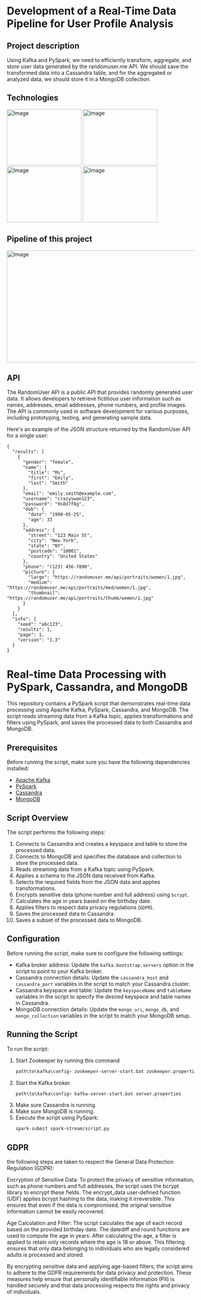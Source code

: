 # Development of a Real-Time Data Pipeline for User Profile Analysis

## Project description 

Using Kafka and PySpark, we need to efficiently transform, aggregate, and store user data generated by the randomuser.me API. We should save the transformed data into a Cassandra table, and for the aggregated or analyzed data, we should store it in a MongoDB collection.

## Technologies

<img src="https://github.com/Tarifi-Hicham/user_analysis_spark_kafka/assets/125143059/11f26e5a-2196-43d5-9246-9193555c2fe7" alt="Image" width="200" height="150">
<img src="https://github.com/Tarifi-Hicham/user_analysis_spark_kafka/assets/125143059/d79eb1ed-f841-4abf-86d2-f86188ee8a45" alt="Image" width="200" height="150">
<img src="https://github.com/Tarifi-Hicham/user_analysis_spark_kafka/assets/125143059/a0482ded-0365-49c7-8900-b0ab96d951b8" alt="Image" width="200" height="150">
<img src="https://github.com/Tarifi-Hicham/user_analysis_spark_kafka/assets/125143059/07021314-ece8-4d6f-a6e7-89378fddb1ff" alt="Image" width="200" height="150">

## Pipeline of this project

<img src="https://github.com/Tarifi-Hicham/user_analysis_spark_kafka/assets/125143059/4ce75a17-9f2b-45be-b2bb-e110e4ac6e32" alt="Image" width="720" height="300">

## API

The RandomUser API is a public API that provides randomly generated user data. It allows developers to retrieve fictitious user information such as names, addresses, email addresses, phone numbers, and profile images. The API is commonly used in software development for various purposes, including prototyping, testing, and generating sample data.

Here's an example of the JSON structure returned by the RandomUser API for a single user:
```
{
  "results": [
    {
      "gender": "female",
      "name": {
        "title": "Ms",
        "first": "Emily",
        "last": "Smith"
      },
      "email": "emily.smith@example.com",
      "username": "crazyswan123",
      "password": "9s8d7f6g",
      "dob": {
        "date": "1990-05-25",
        "age": 33
      },
      "address": {
        "street": "123 Main St",
        "city": "New York",
        "state": "NY",
        "postcode": "10001",
        "country": "United States"
      },
      "phone": "(123) 456-7890",
      "picture": {
        "large": "https://randomuser.me/api/portraits/women/1.jpg",
        "medium": "https://randomuser.me/api/portraits/med/women/1.jpg",
        "thumbnail": "https://randomuser.me/api/portraits/thumb/women/1.jpg"
      }
    }
  ],
  "info": {
    "seed": "abc123",
    "results": 1,
    "page": 1,
    "version": "1.3"
  }
}
```

# Real-time Data Processing with PySpark, Cassandra, and MongoDB

This repository contains a PySpark script that demonstrates real-time data processing using Apache Kafka, PySpark, Cassandra, and MongoDB. The script reads streaming data from a Kafka topic, applies transformations and filters using PySpark, and saves the processed data to both Cassandra and MongoDB.

## Prerequisites

Before running the script, make sure you have the following dependencies installed:

- <a href='https://kafka.apache.org/downloads'>Apache Kafka</a>
- <a href='https://spark.apache.org/docs/latest/api/python/getting_started/install.html'>PySpark</a>
- <a href='https://cassandra.apache.org/_/download.html'>Cassandra</a>
- <a href='https://www.mongodb.com/try/download/community'>MongoDB</a>

## Script Overview

The script performs the following steps:

1. Connects to Cassandra and creates a keyspace and table to store the processed data.
2. Connects to MongoDB and specifies the database and collection to store the processed data.
3. Reads streaming data from a Kafka topic using PySpark.
4. Applies a schema to the JSON data received from Kafka.
5. Selects the required fields from the JSON data and applies transformations.
6. Encrypts sensitive data (phone number and full address) using `bcrypt`.
7. Calculates the age in years based on the birthday date.
8. Applies filters to respect data privacy regulations (`GDPR`).
9. Saves the processed data to Cassandra.
10. Saves a subset of the processed data to MongoDB.

## Configuration

Before running the script, make sure to configure the following settings:

- Kafka broker address: Update the `kafka.bootstrap.servers` option in the script to point to your Kafka broker.
- Cassandra connection details: Update the `cassandra_host` and `cassandra_port` variables in the script to match your Cassandra cluster.
- Cassandra keyspace and table: Update the `keyspaceName` and `tableName` variables in the script to specify the desired keyspace and table names in Cassandra.
- MongoDB connection details: Update the `mongo_uri`, `mongo_db`, and `mongo_collection` variables in the script to match your MongoDB setup.

## Running the Script

To run the script:

1. Start Zookeeper by running this command
   ```bash
   path\to\kafka\config> zookeeper-server-start.bat zookeeper.properties
3. Start the Kafka broker.
   ```bash
   path\to\kafka\config> kafka-server-start.bat server.properties
5. Make sure Cassandra is running.
6. Make sure MongoDB is running.
7. Execute the script using PySpark:
   ```bash
   spark-submit spark-stream/script.py

## GDPR

the following steps are taken to respect the General Data Protection Regulation (GDPR):

Encryption of Sensitive Data: To protect the privacy of sensitive information, such as phone numbers and full addresses, the script uses the bcrypt library to encrypt these fields. The encrypt_data user-defined function (UDF) applies bcrypt hashing to the data, making it irreversible. This ensures that even if the data is compromised, the original sensitive information cannot be easily recovered.

Age Calculation and Filter: The script calculates the age of each record based on the provided birthday date. The datediff and round functions are used to compute the age in years. After calculating the age, a filter is applied to retain only records where the age is 18 or above. This filtering ensures that only data belonging to individuals who are legally considered adults is processed and stored.

By encrypting sensitive data and applying age-based filters, the script aims to adhere to the GDPR requirements for data privacy and protection. These measures help ensure that personally identifiable information (PII) is handled securely and that data processing respects the rights and privacy of individuals.
